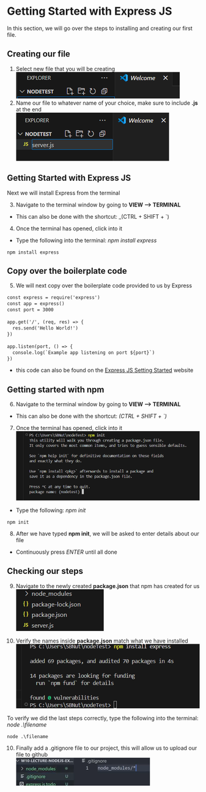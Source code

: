 # Getting Started with Express JS

In this section, we will go over the steps to installing and creating our first file.

## Creating our file

1.  Select new file that you will be creating<br>
    ![NewFile](<./Task1/NewFile(1).png>)
2.  Name our file to whatever name of your choice, make sure to include **.js** at the end<br>
    ![NewFile](<./Task1/NameFile(2).png>)

## Getting Started with Express JS

Next we will install Express from the terminal

3. Navigate to the terminal window by going to **VIEW --> TERMINAL**

- This can also be done with the shortcut: _(CTRL + SHIFT + `)

4. Once the terminal has opened, click into it<br>
- Type the following into the terminal: _npm install express_

```
npm install express
```

## Copy over the boilerplate code

5. We will next copy over the boilerplate code provided to us by Express<br>

```
const express = require('express')
const app = express()
const port = 3000

app.get('/', (req, res) => {
  res.send('Hello World!')
})

app.listen(port, () => {
  console.log(`Example app listening on port ${port}`)
})
```

- this code can also be found on the [Express JS Setting Started](https://expressjs.com/en/starter/installing.html) website

## Getting started with npm

6. Navigate to the terminal window by going to **VIEW --> TERMINAL**<br>
- This can also be done with the shortcut: _(CTRL + SHIFT + `)_
7. Once the terminal has opened, click into it<br>
![Init](<./Task1/npmINIT(4).png>)

- Type the following: _npm init_

```
npm init
```

8. After we have typed **npm init**, we will be asked to enter details about our file<br>
- Continuously press _ENTER_ until all done

## Checking our steps
9. Navigate to the newly created **package.json** that npm has created for us<br>
![package](<./Task1/verifyResults(7).png>)

10. Verify the names inside **package.json** match what we have installed
![Express](<./Task1/intialization(3).png>)

To verify we did the last steps correctly, type the following into the terminal: _node .\filename_

```
node .\filename
```

10. Finally add a .gitignore file to our project, this will allow us to upload our file to github<br>
    ![gitIgnore](./Task1/gitIgnore.png)

